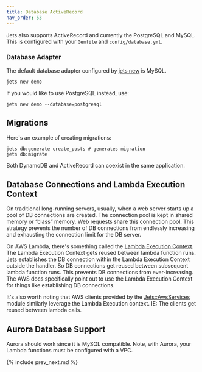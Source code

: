 ```yaml
---
title: Database ActiveRecord
nav_order: 53
---
```


Jets also supports ActiveRecord and currently the PostgreSQL and MySQL.  This is configured with your `Gemfile` and `config/database.yml`.

### Database Adapter

The default database adapter configured by [jets new](https://rubyonjets.com/reference/jets-new/) is MySQL.

    jets new demo

If you would like to use PostgreSQL instead, use:

    jets new demo --database=postgresql

## Migrations

Here's an example of creating migrations:

    jets db:generate create_posts # generates migration
    jets db:migrate

Both DynamoDB and ActiveRecord can coexist in the same application.

## Database Connections and Lambda Execution Context

On traditional long-running servers, usually, when a web server starts up a pool of DB connections are created. The connection pool is kept in shared memory or “class” memory. Web requests share this connection pool. This strategy prevents the number of DB connections from endlessly increasing and exhausting the connection limit for the DB server.

On AWS Lambda, there's something called the [Lambda Execution Context](https://docs.aws.amazon.com/lambda/latest/dg/running-lambda-code.html).  The Lambda Execution Context gets reused between lambda function runs. Jets establishes the DB connection within the Lambda Execution Context outside the handler. So DB connections get reused between subsequent lambda function runs. This prevents DB connections from ever-increasing. The AWS docs specifically point out to use the Lambda Execution Context for things like establishing DB connections.

It's also worth noting that AWS clients provided by the [Jets::AwsServices](https://github.com/tongueroo/jets/blob/master/lib/jets/aws_services.rb) module similarly leverage the Lambda Execution context. IE: The clients get reused between lambda calls.

## Aurora Database Support

Aurora should work since it is MySQL compatible. Note, with Aurora, your Lambda functions must be configured with a VPC.

{% include prev_next.md %}
